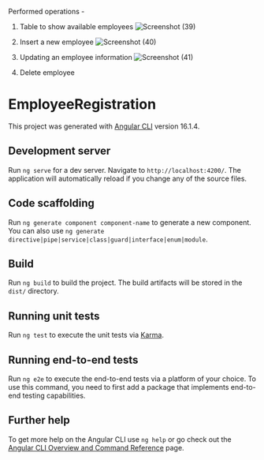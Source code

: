 Performed operations -
1. Table to show available employees
![Screenshot (39)](https://github.com/PradnyaHarbinger/Employee-Registration/assets/139337303/915e65a2-0ea9-43e8-bfe7-0b83e8f13ca2)

2. Insert a new employee
![Screenshot (40)](https://github.com/PradnyaHarbinger/Employee-Registration/assets/139337303/021ff281-a43b-4609-9fde-636568542e4f)

3. Updating an employee information
![Screenshot (41)](https://github.com/PradnyaHarbinger/Employee-Registration/assets/139337303/a10f37dc-1483-4894-a825-c81bc65e711e)

4. Delete employee

# EmployeeRegistration

This project was generated with [Angular CLI](https://github.com/angular/angular-cli) version 16.1.4.

## Development server

Run `ng serve` for a dev server. Navigate to `http://localhost:4200/`. The application will automatically reload if you change any of the source files.

## Code scaffolding

Run `ng generate component component-name` to generate a new component. You can also use `ng generate directive|pipe|service|class|guard|interface|enum|module`.

## Build

Run `ng build` to build the project. The build artifacts will be stored in the `dist/` directory.

## Running unit tests

Run `ng test` to execute the unit tests via [Karma](https://karma-runner.github.io).

## Running end-to-end tests

Run `ng e2e` to execute the end-to-end tests via a platform of your choice. To use this command, you need to first add a package that implements end-to-end testing capabilities.

## Further help

To get more help on the Angular CLI use `ng help` or go check out the [Angular CLI Overview and Command Reference](https://angular.io/cli) page.
